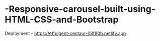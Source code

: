 # -Responsive-carousel-built-using-HTML-CSS-and-Bootstrap

Deployment - https://effulgent-centaur-08f80b.netlify.app
